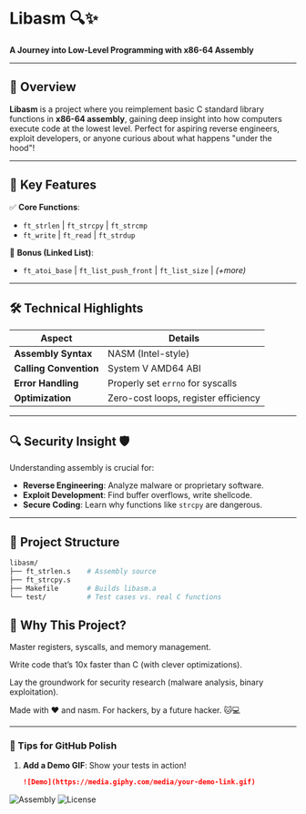 # Libasm 🔍✨  
**A Journey into Low-Level Programming with x86-64 Assembly**  

---

## 🚀 Overview  
**Libasm** is a project where you reimplement basic C standard library functions in **x86-64 assembly**, gaining deep insight into how computers execute code at the lowest level. Perfect for aspiring reverse engineers, exploit developers, or anyone curious about what happens "under the hood"!  

---

## 🔑 Key Features  
✅ **Core Functions**:  
- `ft_strlen` | `ft_strcpy` | `ft_strcmp`  
- `ft_write` | `ft_read` | `ft_strdup`  

🌟 **Bonus (Linked List)**:  
- `ft_atoi_base` | `ft_list_push_front` | `ft_list_size` | *(+more)*  

---

## 🛠️ Technical Highlights  
| Aspect               | Details                                                                 |
|----------------------|-------------------------------------------------------------------------|
| **Assembly Syntax**  | NASM (Intel-style)                                                     |
| **Calling Convention** | System V AMD64 ABI                                                    |
| **Error Handling**   | Properly set `errno` for syscalls                                      |
| **Optimization**     | Zero-cost loops, register efficiency                                   |

---

## 🔍 Security Insight 🛡️  
Understanding assembly is crucial for:  
- **Reverse Engineering**: Analyze malware or proprietary software.  
- **Exploit Development**: Find buffer overflows, write shellcode.  
- **Secure Coding**: Learn why functions like `strcpy` are dangerous.  

---

## 📂 Project Structure  
```bash
libasm/  
├── ft_strlen.s    # Assembly source
├── ft_strcpy.s  
├── Makefile       # Builds libasm.a
└── test/          # Test cases vs. real C functions
```

## 🌟 Why This Project?
Master registers, syscalls, and memory management.

Write code that’s 10x faster than C (with clever optimizations).

Lay the groundwork for security research (malware analysis, binary exploitation).

Made with ❤️ and nasm.
For hackers, by a future hacker. 🐱💻


---

### 🎨 Tips for GitHub Polish  
1. **Add a Demo GIF**: Show your tests in action!  
   ```markdown
   ![Demo](https://media.giphy.com/media/your-demo-link.gif)

![Assembly](https://img.shields.io/badge/ASM-x86--64-red)
![License](https://img.shields.io/badge/License-MIT-blue)
